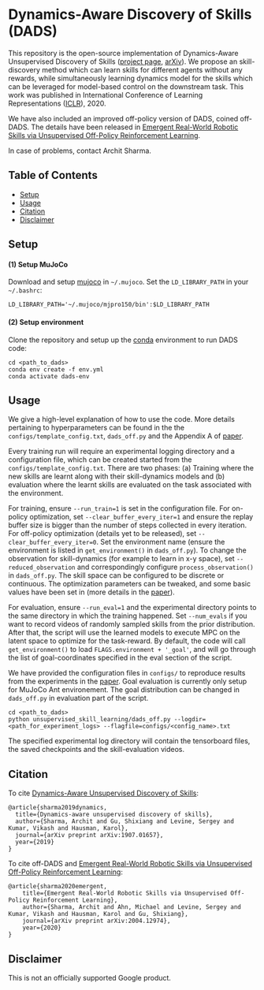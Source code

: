 # Dynamics-Aware Discovery of Skills (DADS)
This repository is the open-source implementation of Dynamics-Aware Unsupervised Discovery of Skills ([project page][website], [arXiv][paper]). We propose an skill-discovery method which can learn skills for different agents without any rewards, while simultaneously learning dynamics model for the skills which can be leveraged for model-based control on the downstream task. This work was published in International Conference of Learning Representations ([ICLR][iclr]), 2020.

We have also included an improved off-policy version of DADS, coined off-DADS. The details have been released in [Emergent Real-World Robotic Skills via Unsupervised Off-Policy Reinforcement Learning][rss_arxiv].

In case of problems, contact Archit Sharma.

## Table of Contents

* [Setup](#setup)
* [Usage](#usage)
* [Citation](#citation)
* [Disclaimer](#disclaimer)

## Setup

#### (1) Setup MuJoCo
Download and setup [mujoco][mujoco] in `~/.mujoco`. Set the `LD_LIBRARY_PATH` in your `~/.bashrc`:
```
LD_LIBRARY_PATH='~/.mujoco/mjpro150/bin':$LD_LIBRARY_PATH
```

#### (2) Setup environment
Clone the repository and setup up the [conda][conda] environment to run DADS code:
```
cd <path_to_dads>
conda env create -f env.yml
conda activate dads-env
```

## Usage
We give a high-level explanation of how to use the code. More details pertaining to hyperparameters can be found in the the `configs/template_config.txt`, `dads_off.py` and the Appendix A of [paper][paper].

Every training run will require an experimental logging directory and a configuration file, which can be created started from the `configs/template_config.txt`. There are two phases: (a) Training where the new skills are learnt along with their skill-dynamics models and (b) evaluation where the learnt skills are evaluated on the task associated with the environment.

For training, ensure `--run_train=1` is set in the configuration file. For on-policy optimization, set `--clear_buffer_every_iter=1` and ensure the replay buffer size is bigger than the number of steps collected in every iteration. For off-policy optimization (details yet to be released), set `--clear_buffer_every_iter=0`. Set the environment name (ensure the environment is listed in `get_environment()` in `dads_off.py`). To change the observation for skill-dynamics (for example to learn in x-y space), set `--reduced_observation` and correspondingly configure `process_observation()` in `dads_off.py`. The skill space can be configured to be discrete or continuous. The optimization parameters can be tweaked, and some basic values have been set in (more details in the [paper][paper]). 

For evaluation, ensure `--run_eval=1` and the experimental directory points to the same directory in which the training happened. Set `--num_evals` if you want to record videos of randomly sampled skills from the prior distribution. After that, the script will use the learned models to execute MPC on the latent space to optimize for the task-reward. By default, the code will call `get_environment()` to load `FLAGS.environment + '_goal'`, and will go through the list of goal-coordinates specified in the eval section of the script.

We have provided the configuration files in `configs/` to reproduce results from the experiments in the [paper][paper]. Goal evaluation is currently only setup for MuJoCo Ant environement. The goal distribution can be changed in `dads_off.py` in evaluation part of the script.

```
cd <path_to_dads>
python unsupervised_skill_learning/dads_off.py --logdir=<path_for_experiment_logs> --flagfile=configs/<config_name>.txt
```

The specified experimental log directory will contain the tensorboard files, the saved checkpoints and the skill-evaluation videos.

## Citation
To cite [Dynamics-Aware Unsupervised Discovery of Skills](paper):
```
@article{sharma2019dynamics,
  title={Dynamics-aware unsupervised discovery of skills},
  author={Sharma, Archit and Gu, Shixiang and Levine, Sergey and Kumar, Vikash and Hausman, Karol},
  journal={arXiv preprint arXiv:1907.01657},
  year={2019}
}
```
To cite off-DADS and [Emergent Real-World Robotic Skills via Unsupervised Off-Policy Reinforcement Learning][rss_arxiv]:
```
@article{sharma2020emergent,
    title={Emergent Real-World Robotic Skills via Unsupervised Off-Policy Reinforcement Learning},
    author={Sharma, Archit and Ahn, Michael and Levine, Sergey and Kumar, Vikash and Hausman, Karol and Gu, Shixiang},
    journal={arXiv preprint arXiv:2004.12974},
    year={2020}
}
```
## Disclaimer
This is not an officially supported Google product.

[website]: https://sites.google.com/corp/view/dads-skill 
[paper]: https://arxiv.org/abs/1907.01657
[iclr]: https://openreview.net/forum?id=HJgLZR4KvH
[mujoco]: http://www.mujoco.org/
[conda]: https://docs.conda.io/en/latest/miniconda.html
[rss_arxiv]: https://arxiv.org/abs/2004.12974
